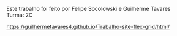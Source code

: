 Este trabalho foi feito por Felipe Socolowski e Guilherme Tavares     
Turma: 2C

https://guilhermetavares4.github.io/Trabalho-site-flex-grid/html/
